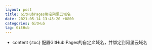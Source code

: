 ```yaml
---
layout: post
title: GitHubPages绑定阿里云域名
date: 2021-05-14 13:45:20 +0800
categories: GitHub
tag: GitHub
---
```


* content
{:toc}
配置GitHub Pages的自定义域名，并绑定到阿里云域名

<!-- ![](https://latex.codecogs.com/gif.latex?) -->

